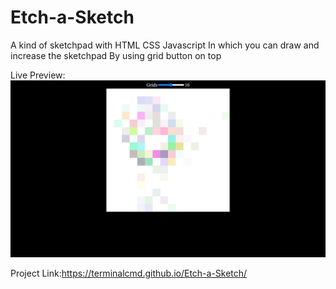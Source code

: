# Etch-a-Sketch
A kind of sketchpad with HTML CSS Javascript
In which you can draw and increase the sketchpad 
By using grid button on top 

Live Preview:![alt text](Etch-a-sketch-Image.png)

Project Link:https://terminalcmd.github.io/Etch-a-Sketch/
